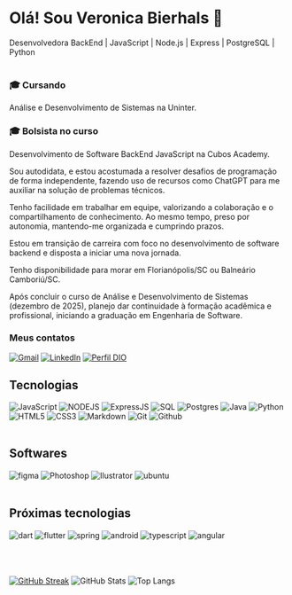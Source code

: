 # Olá! Sou Veronica Bierhals 👋
Desenvolvedora BackEnd | JavaScript | Node.js | Express | PostgreSQL | Python <br/><br/>

### 🎓 Cursando <br/>
Análise e Desenvolvimento de Sistemas na Uninter.<br/>
### 🎓 Bolsista no curso <br/>
Desenvolvimento de Software BackEnd JavaScript na Cubos Academy.<br/>

Sou autodidata, e estou acostumada a resolver desafios de programação de forma independente, fazendo uso de recursos como ChatGPT para me auxiliar na solução de problemas técnicos.

Tenho facilidade em trabalhar em equipe, valorizando a colaboração e o compartilhamento de conhecimento. 
Ao mesmo tempo, preso por autonomia, mantendo-me organizada e cumprindo prazos.

Estou em transição de carreira com foco no desenvolvimento de software backend e disposta a iniciar uma nova jornada.

Tenho disponibilidade para morar em Florianópolis/SC ou Balneário Camboriú/SC.

Após concluir o curso de Análise e Desenvolvimento de Sistemas (dezembro de 2025), planejo dar continuidade à formação acadêmica e profissional, iniciando a graduação em Engenharia de Software.


### Meus contatos <br/>
[![Gmail](https://img.shields.io/badge/Gmail-000?style=for-the-badge&logo=gmail&logoColor=white)](mailto:veronicabierhals@gmail.com)
[![LinkedIn](https://img.shields.io/badge/LinkedIn-000?style=for-the-badge&logo=linkedin&logoColor=0E76A8)](https://www.linkedin.com/in/veronicabierhals/)
[![Perfil DIO](https://img.shields.io/badge/-Meu%20Perfil%20na%20DIO-000?style=for-the-badge)](https://www.dio.me/users/veronicabierhals1)

## Tecnologias
![JavaScript](https://img.shields.io/badge/JavaScript-000?style=for-the-badge&logo=javascript)
![NODEJS](https://img.shields.io/badge/Node.js-000?style=for-the-badge&logo=node.js&logoColor=white)
![ExpressJS](https://img.shields.io/badge/Express.js-000?style=for-the-badge)
![SQL](https://img.shields.io/badge/SQL-000?style=for-the-badge)
![Postgres](https://img.shields.io/badge/Postgres-000?style=for-the-badge)
![Java](https://img.shields.io/badge/Java-000?style=for-the-badge&logo=java)
![Python](https://img.shields.io/badge/Python-000?style=for-the-badge&logo=python)
![HTML5](https://img.shields.io/badge/HTML5-000?style=for-the-badge&logo=html5)
![CSS3](https://img.shields.io/badge/CSS3-000?style=for-the-badge&logo=css3&logoColor=264CE4)
![Markdown](https://img.shields.io/badge/Markdown-000?style=for-the-badge&logo=markdown)
![Git](https://img.shields.io/badge/Git-000?style=for-the-badge&logo=git&logoColor=white)
![Github](https://img.shields.io/badge/GitHub-000?style=for-the-badge)
<br/><br/>
## Softwares
<div style="display: inline_block">
 <img align="center" alt="figma" src="https://img.shields.io/badge/Figma-000?style=for-the-badge&logo=figma&logoColor=white"/>
 <img align="center" alt="Photoshop" src="https://img.shields.io/badge/Adobe%20Photoshop-000?style=for-the-badge&logo=Adobe%20Photoshop&logoColor=blue"/>
 <img align="center" alt="Ilustrator" src="https://img.shields.io/badge/Adobe%20Illustrator-000?style=for-the-badge&logo=adobe%20illustrator&logoColor=white)"/> 
 <img align="center" alt="ubuntu" src="https://img.shields.io/badge/Ubuntu-000?style=for-the-badge&logo=ubuntu&logoColor=white"/>
<br/><br/>
 
## Próximas tecnologias
<div style="display: inline_block">
<img align="center" alt="dart" src="https://img.shields.io/badge/Dart-000?style=for-the-badge&logo=dart&logoColor=white"/>
<img align="center" alt="flutter" src="https://img.shields.io/badge/Flutter-000?style=for-the-badge&logo=flutter&logoColor=white"/>
<img align="center" alt="spring" src="https://img.shields.io/badge/Spring-000?style=for-the-badge&logo=spring&logoColor=white"/>
<img align="center" alt="android" src="https://img.shields.io/badge/Android-000?style=for-the-badge&logo=android&logoColor=white"/>
<img align="center" alt="typescript" src="https://img.shields.io/badge/TypeScript-000?style=for-the-badge&logo=typescript&logoColor=white"/>
<img align="center" alt="angular" src="https://img.shields.io/badge/Angular-000?style=for-the-badge&logo=angular&logoColor=C3002F"/>

 </div><br/>

 <br/>
<br/>

[![GitHub Streak](https://streak-stats.demolab.com/?user=veronicabierhals&theme=violet-punch&background=000&border=30A3DC&dates=FFF)](https://git.io/streak-stats) 
![GitHub Stats](https://github-readme-stats.vercel.app/api?username=veronicabierhals&theme=radical&bg_color=000&border_color=30A3DC&show_icons=true&icon_color=242FDB&title_color=DB1C5E&text_color=ACC6DB) 
![Top Langs](https://github-readme-stats-git-masterrstaa-rickstaa.vercel.app/api/top-langs/?username=veronicabierhals&bg_color=000&border_color=30A3DC&title_color=DB1C5E&text_color=FFF)<br/>
<br/>
